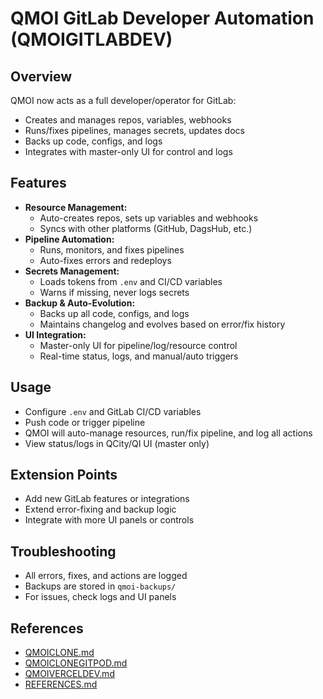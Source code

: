 # QMOI GitLab Developer Automation (QMOIGITLABDEV)

## Overview
QMOI now acts as a full developer/operator for GitLab:
- Creates and manages repos, variables, webhooks
- Runs/fixes pipelines, manages secrets, updates docs
- Backs up code, configs, and logs
- Integrates with master-only UI for control and logs

## Features
- **Resource Management:**
  - Auto-creates repos, sets up variables and webhooks
  - Syncs with other platforms (GitHub, DagsHub, etc.)
- **Pipeline Automation:**
  - Runs, monitors, and fixes pipelines
  - Auto-fixes errors and redeploys
- **Secrets Management:**
  - Loads tokens from `.env` and CI/CD variables
  - Warns if missing, never logs secrets
- **Backup & Auto-Evolution:**
  - Backs up all code, configs, and logs
  - Maintains changelog and evolves based on error/fix history
- **UI Integration:**
  - Master-only UI for pipeline/log/resource control
  - Real-time status, logs, and manual/auto triggers

## Usage
- Configure `.env` and GitLab CI/CD variables
- Push code or trigger pipeline
- QMOI will auto-manage resources, run/fix pipeline, and log all actions
- View status/logs in QCity/QI UI (master only)

## Extension Points
- Add new GitLab features or integrations
- Extend error-fixing and backup logic
- Integrate with more UI panels or controls

## Troubleshooting
- All errors, fixes, and actions are logged
- Backups are stored in `qmoi-backups/`
- For issues, check logs and UI panels

## References
- [QMOICLONE.md](./QMOICLONE.md)
- [QMOICLONEGITPOD.md](./QMOICLONEGITPOD.md)
- [QMOIVERCELDEV.md](./QMOIVERCELDEV.md)
- [REFERENCES.md](./REFERENCES.md) 